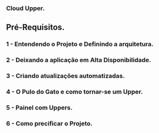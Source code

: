 ### Cloud Upper.
## Pré-Requisitos.

### 1 - Entendendo o Projeto e Definindo a arquitetura.

### 2 - Deixando a aplicação em Alta Disponibilidade.

### 3 -  Criando atualizações automatizadas.

### 4 - O Pulo do Gato e como tornar-se um Upper.

### 5 - Painel com Uppers.

### 6 - Como precificar o Projeto.

























